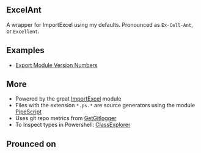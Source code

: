 ## ExcelAnt

A wrapper for ImportExcel using my defaults.
Pronounced as `Ex-Cell-Ant`, or `Excellent`.

## Examples

- [Export Module Version Numbers](./Examples/Export-ExactModuleVersionNumbers.md)

## More

- Powered by the great [ImportExcel](https://github.com/dfinke/ImportExcel) module
- Files with the extension `*.ps.*` are source generators using the module [PipeScript](https://github.com/StartAutomating/PipeScript)
- Uses git repo metrics from [GetGitlogger](https://gitlogger.com)
- To Inspect types in Powershell: [ClassExplorer](https://github.com/SeeminglyScience/ClassExplorer)

## Prounced on
<!--


Excel, Ant? Ent?
Ex-Cell Ant?
Excelence
exCellenche (pronounced: Ex-Cell-Ants)

still missing?

- name: UsePSDevOps
  uses: StartAutomating/PSDevOps@v0.5.8


-->


<!--
see more:

- https://github.com/StartAutomating/PSDevOps
- command cheatsheet/lookup `Get-Command -Module PSDevOps`
- [azure devops logging commands](https://learn.microsoft.com/en-us/azure/devops/pipelines/scripts/logging-commands?view=azure-devops&tabs=bash)
- [github actions](https://github.com/StartAutomating/PSDevOps#write-github-actions)
- [sample module builder.ps1](https://github.com/Jaykul/TerminalBlocks/blob/main/source/Generators/ModuleBuilderExtensions.ps1)
- [invoke-build concepts wiki](https://github.com/nightroman/Invoke-Build/wiki/Concepts)
- [recursive scriptAnalyzer rules Indented.IP](https://github.com/indented-automation/Indented.Net.IP/blob/main/Indented.Net.IP/tests/PSScriptAnalyzer.tests.ps1)
from: [PSDevOps: creating-complex-pipelines](https://github.com/StartAutomating/PSDevOps#creating-complex-pipelines)

```ps1
# create a cross-platform test of the current repository's PowerShell module.
New-ADOPipeline -Job TestPowerShellOnLinux, TestPowerShellOnMac, TestPowerShellOnWindows

New-ADOPipeline -Stage PowerShellStaticAnalysis, TestPowerShellCrossPlatform, UpdatePowerShellGallery
```

-->
